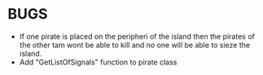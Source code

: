 # BUGS
- If one pirate is placed on the peripheri of the island then the pirates of the other tam wont be able to kill and no one will be able to sieze the island.
- Add "GetListOfSignals" function to pirate class
